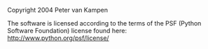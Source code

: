 Copyright 2004 Peter van Kampen

The software is licensed according to the terms of the PSF (Python Software Foundation) license found here: http://www.python.org/psf/license/
